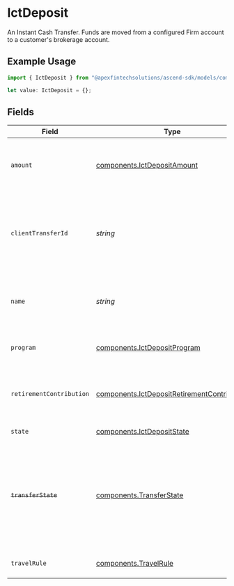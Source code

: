 # IctDeposit

An Instant Cash Transfer. Funds are moved from a configured Firm account to a customer's brokerage account.

## Example Usage

```typescript
import { IctDeposit } from "@apexfintechsolutions/ascend-sdk/models/components";

let value: IctDeposit = {};
```

## Fields

| Field                                                                                                                                                  | Type                                                                                                                                                   | Required                                                                                                                                               | Description                                                                                                                                            | Example                                                                                                                                                |
| ------------------------------------------------------------------------------------------------------------------------------------------------------ | ------------------------------------------------------------------------------------------------------------------------------------------------------ | ------------------------------------------------------------------------------------------------------------------------------------------------------ | ------------------------------------------------------------------------------------------------------------------------------------------------------ | ------------------------------------------------------------------------------------------------------------------------------------------------------ |
| `amount`                                                                                                                                               | [components.IctDepositAmount](../../models/components/ictdepositamount.md)                                                                             | :heavy_minus_sign:                                                                                                                                     | The amount of the transfer being deposited into the customer's account in USD                                                                          | {<br/>"value": "100.00"<br/>}                                                                                                                          |
| `clientTransferId`                                                                                                                                     | *string*                                                                                                                                               | :heavy_minus_sign:                                                                                                                                     | External identifier supplied by the API caller. Each request must have a unique pairing of client_transfer_id and account.                             | ABC-123                                                                                                                                                |
| `name`                                                                                                                                                 | *string*                                                                                                                                               | :heavy_minus_sign:                                                                                                                                     | Full name of the ICT deposit resource, which contains account id and ICT deposit id                                                                    | accounts/01H8FB90ZRRFWXB4XC2JPJ1D4Y/ictDeposits/20230817000319                                                                                         |
| `program`                                                                                                                                              | [components.IctDepositProgram](../../models/components/ictdepositprogram.md)                                                                           | :heavy_minus_sign:                                                                                                                                     | The name of the program the ICT deposit is associated with                                                                                             | DEPOSIT_ONLY                                                                                                                                           |
| `retirementContribution`                                                                                                                               | [components.IctDepositRetirementContribution](../../models/components/ictdepositretirementcontribution.md)                                             | :heavy_minus_sign:                                                                                                                                     | Retirement contribution details for deposit to retirement account                                                                                      |                                                                                                                                                        |
| `state`                                                                                                                                                | [components.IctDepositState](../../models/components/ictdepositstate.md)                                                                               | :heavy_minus_sign:                                                                                                                                     | The state of the ICT deposit                                                                                                                           |                                                                                                                                                        |
| ~~`transferState`~~                                                                                                                                    | [components.TransferState](../../models/components/transferstate.md)                                                                                   | :heavy_minus_sign:                                                                                                                                     | : warning: ** DEPRECATED **: This will be removed in a future release, please migrate away from it as soon as possible.<br/><br/>Deprecated, use state instead |                                                                                                                                                        |
| `travelRule`                                                                                                                                           | [components.TravelRule](../../models/components/travelrule.md)                                                                                         | :heavy_minus_sign:                                                                                                                                     | The travel rule information for the ICT deposit                                                                                                        |                                                                                                                                                        |